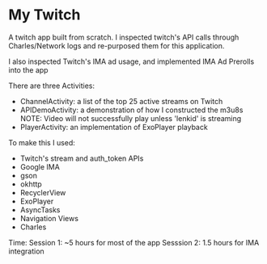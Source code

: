 # My Twitch

A twitch app built from scratch.  I inspected twitch's API calls through Charles/Network logs and re-purposed them for this application.

I also inspected Twitch's IMA ad usage, and implemented IMA Ad Prerolls into the app

There are three Activities:

* ChannelActivity: a list of the top 25 active streams on Twitch
* APIDemoActivity: a demonstration of how I constructed the m3u8s NOTE: Video will not successfully play unless 'lenkid' is streaming
* PlayerActivity: an implementation of ExoPlayer playback

To make this I used:
* Twitch's stream and auth_token APIs
* Google IMA
* gson
* okhttp
* RecyclerView
* ExoPlayer
* AsyncTasks
* Navigation Views
* Charles

Time:
Session 1: ~5 hours for most of the app
Sesssion 2: 1.5 hours for IMA integration
